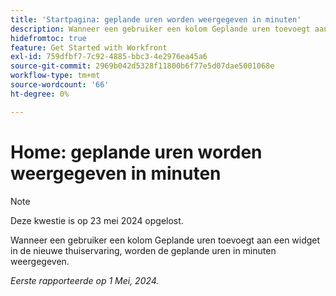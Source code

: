 ```yaml
---
title: 'Startpagina: geplande uren worden weergegeven in minuten'
description: Wanneer een gebruiker een kolom Geplande uren toevoegt aan een widget in de nieuwe thuiservaring, worden de geplande uren in minuten weergegeven.
hidefromtoc: true
feature: Get Started with Workfront
exl-id: 759dfbf7-7c92-4885-bbc3-4e2976ea45a6
source-git-commit: 2969b042d5328f11800b6f77e5d07dae5001068e
workflow-type: tm+mt
source-wordcount: '66'
ht-degree: 0%

---
```


# Home: geplande uren worden weergegeven in minuten

>[!NOTE]
>
>Deze kwestie is op 23 mei 2024 opgelost.

Wanneer een gebruiker een kolom Geplande uren toevoegt aan een widget in de nieuwe thuiservaring, worden de geplande uren in minuten weergegeven.

_Eerste rapporteerde op 1 Mei, 2024._
